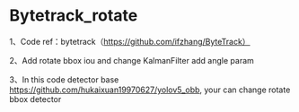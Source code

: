 # Bytetrack_rotate

1、Code ref：bytetrack（https://github.com/ifzhang/ByteTrack）

2、Add rotate bbox iou and change KalmanFilter add angle param

3、In this code detector base https://github.com/hukaixuan19970627/yolov5_obb, your can change rotate bbox detector
